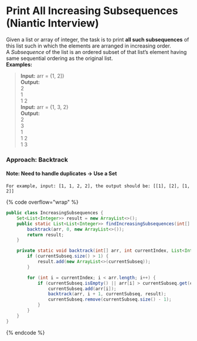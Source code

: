# Print All Increasing Subsequences (Niantic Interview)

Given a list or array of integer, the task is to print **all such subsequences** of this list such in which the elements are arranged in increasing order.\
A _Subsequence_ of the list is an ordered subset of that list’s element having same sequential ordering as the original list. \
**Examples:**&#x20;

> **Input:** arr = {1, 2]} \
> **Output:** \
> 2 \
> 1 \
> 1 2\
> **Input:** arr = {1, 3, 2} \
> **Output:** \
> 2 \
> 3 \
> 1 \
> 1 2 \
> 1 3&#x20;

### Approach: Backtrack

#### Note: Need to handle duplicates -> Use a Set

`For example, input: [1, 1, 2, 2], the output should be: [[1], [2], [1, 2]]`

{% code overflow="wrap" %}
```java
public class IncreasingSubsequences {
    Set<List<Integer>> result = new ArrayList<>();
    public static List<List<Integer>> findIncreasingSubsequences(int[] arr) {
        backtrack(arr, 0, new ArrayList<>());
        return result;
    }

    private static void backtrack(int[] arr, int currentIndex, List<Integer> currentSubseq) {
        if (currentSubseq.size() > 1) {
            result.add(new ArrayList<>(currentSubseq));
        }

        for (int i = currentIndex; i < arr.length; i++) {
            if (currentSubseq.isEmpty() || arr[i] > currentSubseq.get(currentSubseq.size() - 1)) {
                currentSubseq.add(arr[i]);
                backtrack(arr, i + 1, currentSubseq, result);
                currentSubseq.remove(currentSubseq.size() - 1);
            }
        }
    }
}

```
{% endcode %}

